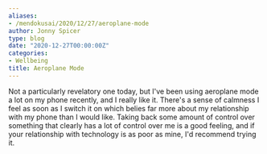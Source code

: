 ```yaml
---
aliases:
- /mendokusai/2020/12/27/aeroplane-mode
author: Jonny Spicer
type: blog
date: "2020-12-27T00:00:00Z"
categories:
- Wellbeing
title: Aeroplane Mode
---
```

Not a particularly revelatory one today, but I've been using aeroplane mode a lot on my phone recently, and I really like it. There's a sense of calmness I feel as soon as I switch it
on which belies far more about my relationship with my phone than I would like. Taking back some amount of control over something that clearly has a lot of control over me is a good
feeling, and if your relationship with technology is as poor as mine, I'd recommend trying it.
